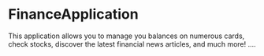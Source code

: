 # FinanceApplication
This application allows you to manage you balances on numerous cards, check stocks, discover the latest financial news articles, and much more!
....
